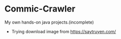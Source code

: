 # Commic-Crawler
My own hands-on java projects.(incomplete)
 - Trying download image from https://saytruyen.com/
